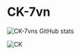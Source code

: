 # CK-7vn
![CK-7vns GitHub stats](https://github-readme-stats.vercel.app/api?username=CK-7vn&show_icons=true&theme=transparent)


![CK](my-repository-read-me-git-dependabot-np-7e2f33-ck-7vns-projects.vercel.app/api?username=CK-7vn)

